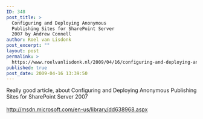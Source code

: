 ```yaml
---
ID: 348
post_title: >
  Configuring and Deploying Anonymous
  Publishing Sites for SharePoint Server
  2007 by Andrew Connell
author: Roel van Lisdonk
post_excerpt: ""
layout: post
permalink: >
  https://www.roelvanlisdonk.nl/2009/04/16/configuring-and-deploying-anonymous-publishing-sites-for-sharepoint-server-2007-by-andrew-connell/
published: true
post_date: 2009-04-16 13:39:50
---
```

<p>Really good article, about Configuring and Deploying Anonymous Publishing Sites for SharePoint Server 2007<br /><br /><a title="http://msdn.microsoft.com/en-us/library/dd638968.aspx" href="http://msdn.microsoft.com/en-us/library/dd638968.aspx">http://msdn.microsoft.com/en-us/library/dd638968.aspx</a></p>